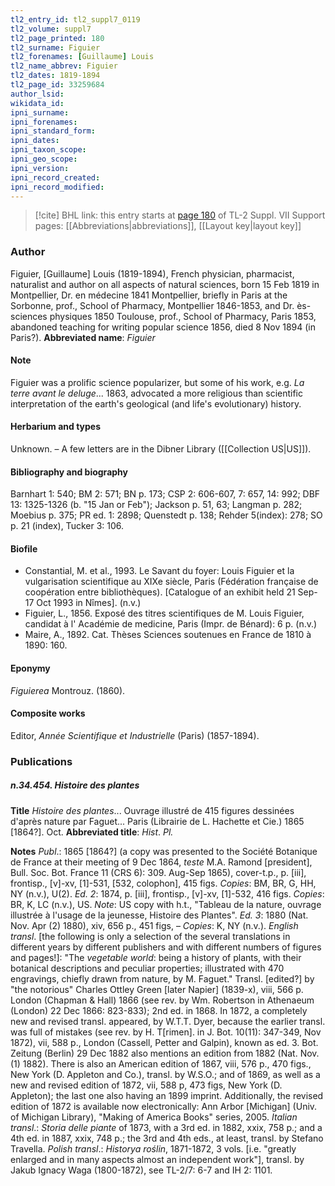 ```yaml
---
tl2_entry_id: tl2_suppl7_0119
tl2_volume: suppl7
tl2_page_printed: 180
tl2_surname: Figuier
tl2_forenames: [Guillaume] Louis
tl2_name_abbrev: Figuier
tl2_dates: 1819-1894
tl2_page_id: 33259684
author_lsid: 
wikidata_id: 
ipni_surname: 
ipni_forenames: 
ipni_standard_form: 
ipni_dates: 
ipni_taxon_scope: 
ipni_geo_scope: 
ipni_version: 
ipni_record_created: 
ipni_record_modified:
---
```


> [!cite] BHL link: this entry starts at [page 180](https://www.biodiversitylibrary.org/page/33259684) of TL-2 Suppl. VII
> Support pages: [[Abbreviations|abbreviations]], [[Layout key|layout key]]

### Author

Figuier, \[Guillaume\] Louis (1819-1894), French physician, pharmacist, naturalist and author on all aspects of natural sciences, born 15 Feb 1819 in Montpellier, Dr. en médecine 1841 Montpellier, briefly in Paris at the Sorbonne, prof., School of Pharmacy, Montpellier 1846-1853, and Dr. ès-sciences physiques 1850 Toulouse, prof., School of Pharmacy, Paris 1853, abandoned teaching for writing popular science 1856, died 8 Nov 1894 (in Paris?). 
**Abbreviated name**: *Figuier*

#### Note

Figuier was a prolific science popularizer, but some of his work, e.g. *La terre avant le deluge*... 1863, advocated a more religious than scientific interpretation of the earth's geological (and life's evolutionary) history.

#### Herbarium and types

Unknown. – A few letters are in the Dibner Library ([[Collection US|US]]).

#### Bibliography and biography

Barnhart 1: 540; BM 2: 571; BN p. 173; CSP 2: 606-607, 7: 657, 14: 992; DBF 13: 1325-1326 (b. "15 Jan or Feb"); Jackson p. 51, 63; Langman p. 282; Moebius p. 375; PR ed. 1: 2898; Quenstedt p. 138; Rehder 5(index): 278; SO p. 21 (index), Tucker 3: 106.

#### Biofile

- Constantial, M. et al., 1993. Le Savant du foyer: Louis Figuier et la vulgarisation scientifique au XIXe siècle, Paris (Fédération française de coopération entre bibliothèques). \[Catalogue of an exhibit held 21 Sep-17 Oct 1993 in Nîmes\]. (n.v.)
- Figuier, L., 1856. Exposé des titres scientifiques de M. Louis Figuier, candidat à l' Académie de medicine, Paris (Impr. de Bénard): 6 p. (n.v.)
- Maire, A., 1892. Cat. Thèses Sciences soutenues en France de 1810 à 1890: 160.

#### Eponymy

*Figuierea* Montrouz. (1860).

#### Composite works

Editor, *Année Scientifique et Industrielle* (Paris) (1857-1894).

### Publications

##### n.34.454. Histoire des plantes

**Title**
*Histoire des plantes*... Ouvrage illustré de 415 figures dessinées d'après nature par Faguet... Paris (Librairie de L. Hachette et Cie.) 1865 \[1864?\]. Oct.
**Abbreviated title**: *Hist*. *Pl.*

**Notes**
*Publ*.: 1865 \[1864?\] (a copy was presented to the Société Botanique de France at their meeting of 9 Dec 1864, *teste* M.A. Ramond \[president\], Bull. Soc. Bot. France 11 (CRS 6): 309. Aug-Sep 1865), cover-t.p., p. \[iii\], frontisp., \[v\]-xv, \[1\]-531, \[532, colophon\], 415 figs. *Copies*: BM, BR, G, HH, NY (n.v.), U(2).
*Ed. 2*: 1874, p. \[iii\], frontisp., \[v\]-xv, \[1\]-532, 416 figs. *Copies*: BR, K, LC (n.v.), US.
*Note*: US copy with h.t., "Tableau de la nature, ouvrage illustrée à l'usage de la jeunesse, Histoire des Plantes".
*Ed. 3*: 1880 (Nat. Nov. Apr (2) 1880), xiv, 656 p., 451 figs, – *Copies*: K, NY (n.v.).
*English transl*. \[the following is only a selection of the several translations in different years by different publishers and with different numbers of figures and pages!\]: "The *vegetable world*: being a history of plants, with their botanical descriptions and peculiar properties; illustrated with 470 engravings, chiefly drawn from nature, by M. Faguet." Transl. \[edited?\] by "the notorious" Charles Ottley Green \[later Napier\] (1839-x), viii, 566 p. London (Chapman & Hall) 1866 (see rev. by Wm. Robertson in Athenaeum (London) 22 Dec 1866: 823-833); 2nd ed. in 1868. In 1872, a completely new and revised transl. appeared, by W.T.T. Dyer, because the earlier transl. was full of mistakes (see rev. by H. T\[rimen\]. in J. Bot. 10(11): 347-349, Nov 1872), vii, 588 p., London (Cassell, Petter and Galpin), known as ed. 3. Bot. Zeitung (Berlin) 29 Dec 1882 also mentions an edition from 1882 (Nat. Nov. (1) 1882). There is also an American edition of 1867, viii, 576 p., 470 figs., New York (D. Appleton and Co.), transl. by W.S.O.; and of 1869, as well as a new and revised edition of 1872, vii, 588 p, 473 figs, New York (D. Appleton); the last one also having an 1899 imprint. Additionally, the revised edition of 1872 is available now electronically: Ann Arbor \[Michigan\] (Univ. of Michigan Library), "Making of America Books" series, 2005.
*Italian transl*.: *Storia delle piante* of 1873, with a 3rd ed. in 1882, xxix, 758 p.; and a 4th ed. in 1887, xxix, 748 p.; the 3rd and 4th eds., at least, transl. by Stefano Travella.
*Polish transl*.: *Historya roślin*, 1871-1872, 3 vols. \[i.e. "greatly enlarged and in many aspects almost an independent work"\], transl. by Jakub Ignacy Waga (1800-1872), see TL-2/7: 6-7 and IH 2: 1101.

